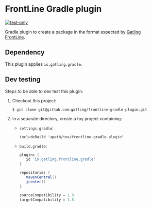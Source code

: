 # FrontLine Gradle plugin
[![test-only](https://github.com/gatling/frontline-gradle-plugin/workflows/test-only/badge.svg?branch=master)](https://github.com/gatling/frontline-gradle-plugin/actions?query=branch%3Amaster)

Gradle plugin to create a package in the format expected by
[Gatling FrontLine](https://gatling.io/gatling-frontline/).

## Dependency

This plugin applies `io.gatling.gradle`.

## Dev testing

Steps to be able to dev test this plugin:

1. Checkout this project:

    ```console
    $ git clone git@github.com:gatling/frontline-gradle-plugin.git
    ```

2. In a separate directory, create a toy project containing:

    * `settings.gradle`:

      ```
      includeBuild '<path/to>/frontline-gradle-plugin'
      ```

    * `build.gradle`:

      ```groovy
      plugins {
         id 'io.gatling.frontline.gradle'
      }
      
      repositories {
         mavenCentral()
         jcenter()
      }
      
      sourceCompatibility = 1.8
      targetCompatibility = 1.8
      ```

